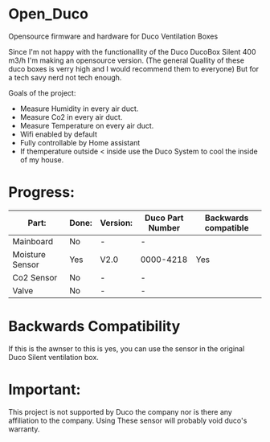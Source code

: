 # Open_Duco
Opensource firmware and hardware for Duco  Ventilation Boxes

Since I'm not happy with the functionallity of the Duco DucoBox Silent 400 m3/h I'm making an opensource version. (The general Quallity of these duco boxes is verry high and I would recommend them to everyone) But for a tech savy nerd not tech enough.

Goals of the project:
 - Measure Humidity in every air duct.
 - Measure Co2 in every air duct.
 - Measure Temperature on every air duct.
 - Wifi enabled by default
 - Fully controllable by Home assistant
 - If themperature outside < inside use the Duco System to cool the inside of my house.

# Progress:



|   Part:         |Done:	                         |Version:                       |Duco Part Number|Backwards compatible|
|----------------|-------------------------------|-----------------------------|-----------------------------|-----------------------------|
|Mainboard|No         |-          | -|
|Moisture Sensor        |Yes            |V2.0        | 0000-4218 | Yes|
|Co2 Sensor         |No|-| - |
|Valve         |No|-|- |

# Backwards Compatibility
If this is the awnser to this is yes, you can use the sensor in the original Duco Silent ventilation box.

# Important:
This project is not supported by Duco the company nor is there any affiliation to the company. Using These sensor will probably void duco's warranty.
